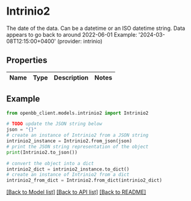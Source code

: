 # Intrinio2

The date of the data. Can be a datetime or an ISO datetime string. Data appears to go back to around 2022-06-01 Example: '2024-03-08T12:15:00+0400' (provider: intrinio)

## Properties

Name | Type | Description | Notes
------------ | ------------- | ------------- | -------------

## Example

```python
from openbb_client.models.intrinio2 import Intrinio2

# TODO update the JSON string below
json = "{}"
# create an instance of Intrinio2 from a JSON string
intrinio2_instance = Intrinio2.from_json(json)
# print the JSON string representation of the object
print(Intrinio2.to_json())

# convert the object into a dict
intrinio2_dict = intrinio2_instance.to_dict()
# create an instance of Intrinio2 from a dict
intrinio2_from_dict = Intrinio2.from_dict(intrinio2_dict)
```
[[Back to Model list]](../README.md#documentation-for-models) [[Back to API list]](../README.md#documentation-for-api-endpoints) [[Back to README]](../README.md)


